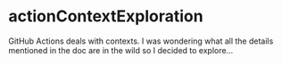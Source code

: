 # actionContextExploration
GitHub Actions deals with contexts.
I was wondering what all the details mentioned in the doc are in the wild so I decided to explore...
